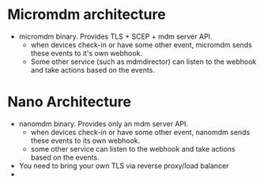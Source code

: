 # Micromdm architecture

- micromdm binary. Provides TLS + SCEP + mdm server API. 
    - when devices check-in or have some other event, micromdm sends these events to it's own webhook. 
    - Some other service (such as mdmdirector) can listen to the webhook and take actions based on the events.

# Nano Architecture

- nanomdm binary. Provides only an mdm server API.
    - when devices check-in or have some other event, nanomdm sends these events to its own webhook.
    - some other service can listen to the webhook and take actions based on the events. 
- You need to bring your own TLS via reverse proxy/load balancer
- 



